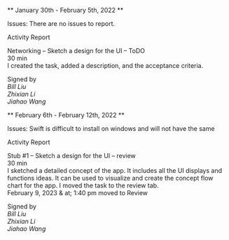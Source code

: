 ** January 30th - February 5th, 2022 **

Issues: There are no issues to report.

Activity Report 

Networking – Sketch a design for the UI – ToDO \
30 min \
I created the task, added a description, and the acceptance criteria.

Signed by \
_Bill Liu \
Zhixian Li \
Jiahao Wang_


** February 6th - February 12th, 2022 **

Issues: Swift is difficult to install on windows and will not have the same 

Activity Report 

Stub #1 – Sketch a design for the UI – review \
30 min \
I sketched a detailed concept of the app. It includes all the UI displays and functions ideas. It can be used to visualize and create the concept flow chart for the app. I moved the task to the review tab. \
February 9, 2023 & at; 1:40 pm moved to Review

Signed by \
_Bill Liu \
Zhixian Li \
Jiahao Wang_